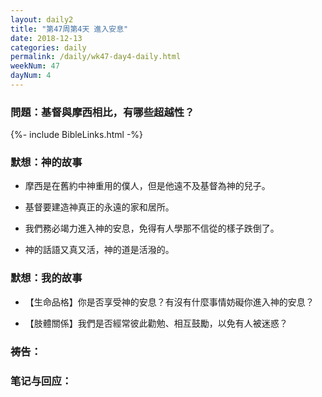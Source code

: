 ```yaml
---
layout: daily2
title: "第47周第4天 進入安息"
date: 2018-12-13
categories: daily
permalink: /daily/wk47-day4-daily.html
weekNum: 47
dayNum: 4
---
```


### 問題：基督與摩西相比，有哪些超越性？

{%- include BibleLinks.html -%}

### 默想：神的故事 
+ 摩西是在舊約中神重用的僕人，但是他遠不及基督為神的兒子。

+ 基督要建造神真正的永遠的家和居所。

+ 我們務必竭力進入神的安息，免得有人學那不信從的樣子跌倒了。

+ 神的話語又真又活，神的道是活潑的。

### 默想：我的故事
+ 【生命品格】你是否享受神的安息？有沒有什麼事情妨礙你進入神的安息？

+ 【肢體關係】我們是否經常彼此勸勉、相互鼓勵，以免有人被迷惑？

### 祷告：

### 笔记与回应：
